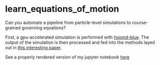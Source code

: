 # learn_equations_of_motion
Can you automate a pipeline from particle-level simulations to course-grained governing equations? 

First, a gpu-accelerated simulation is performed with [hoomd-blue](http://glotzerlab.engin.umich.edu/hoomd-blue/).
The output of the simulation is then processed and fed into the methods layed out in [this interesting paper](http://advances.sciencemag.org/content/3/4/e1602614).

See a properly rendered version of my jupyter notebook [here](https://nbviewer.jupyter.org/github/vsoni1/learn_equations_of_motion/blob/master/Diffusion.ipynb)
